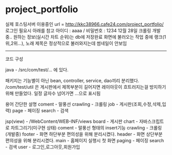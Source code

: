 # project_portfolio 
실제 호스팅서버 이용중인 url = http://kkc38966.cafe24.com/project_portfolio/
로그인 필요시 아래를 참고
아이디 : aaaa  /   비밀번호 : 1234
12월 28일 크롤링 개발중.. 원하는 정보(실시간 차트 순위)는 db에 저장완료
화면에 불러오는 작업 중에 랭크(1위,2위...), 노래 제목은 정상적으로 불러와지는데 썸네일이 안보임

--------------------------------------------------------------------------------------------
코드 구성

java - /src/com/test/...  에 있다.

패키지는 기능별이 아닌 bean, controller, service, dao끼리 분리했다.
/com/test/util 은 게시판에서 제목부분이 길어지면 레이아웃이 흐트러지는걸 방지하기 위해 만들었다. 
일정 글자수 넘어가면 ...으로 표시됨

용어 간단한 설명
coment - 말풍선
crawling - 크롤링
job - 게시판(조회,수정,삭제,입력)
page - 페이징
search - 검색

jsp(view) -  /WebContent/WEB-INF/views
board - 게시판
chart - 자바스크립트로 차트그리기(미구현 상태)
coment - 말풍선 형태의 insert기능
crawling - 크롤링(개발중)
footer - 화면 하단부분 편의성을 위해 분리시켰다.
header - 화면 상단부분 편의성을 위해 분리시켰다.
main - 홈페이지 실행시 첫 화면
paging - 페이징
search - 검색 
user - 로그인,로그아웃,회원가입
